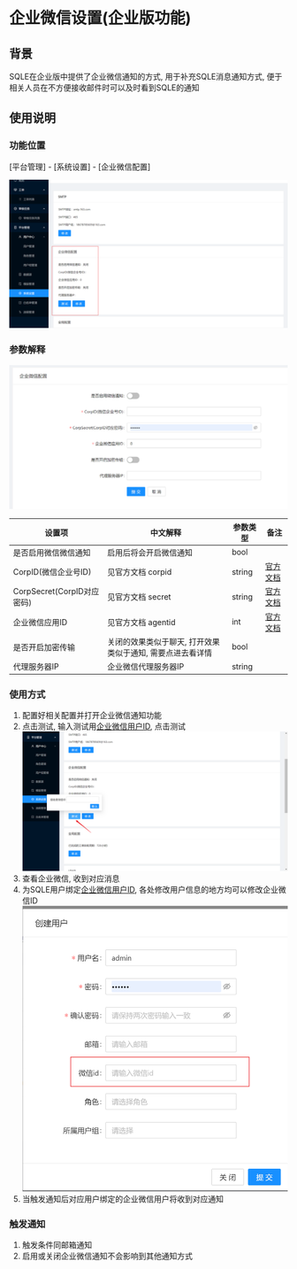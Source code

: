 # 企业微信设置(企业版功能)

## 背景

SQLE在企业版中提供了企业微信通知的方式, 用于补充SQLE消息通知方式, 便于相关人员在不方便接收邮件时可以及时看到SQLE的通知

## 使用说明

### 功能位置

[平台管理] - [系统设置] - [企业微信配置]

![](./pictures/wechat_configuration.png)

### 参数解释

![](./pictures/wechat_update_config.png)

| 设置项 | 中文解释 | 参数类型 | 备注 |
| --- | --- | --- | --- |
| 是否启用微信微信通知 | 启用后将会开启微信通知 | bool ||
| CorpID(微信企业号ID) | 见官方文档 corpid | string| [官方文档](https://developer.work.weixin.qq.com/document/10013) |
| CorpSecret(CorpID对应密码) | 见官方文档 secret | string | [官方文档](https://developer.work.weixin.qq.com/document/10013) |
| 企业微信应用ID | 见官方文档 agentid | int | [官方文档](https://developer.work.weixin.qq.com/document/10013) |
| 是否开启加密传输 | 关闭的效果类似于聊天, 打开效果类似于通知, 需要点进去看详情| bool ||
| 代理服务器IP| 企业微信代理服务器IP| string ||

### 使用方式

1. 配置好相关配置并打开企业微信通知功能
2. 点击测试, 输入测试用[企业微信用户ID](https://open.work.weixin.qq.com/help2/pc/15956?person_id=1), 点击测试
   ![](./pictures/wechat_test.png)
3. 查看企业微信, 收到对应消息
4. 为SQLE用户绑定[企业微信用户ID](https://open.work.weixin.qq.com/help2/pc/15956?person_id=1), 各处修改用户信息的地方均可以修改企业微信ID
   ![](./pictures/bind_wechat_user.png)
5. 当触发通知后对应用户绑定的企业微信用户将收到对应通知

### 触发通知

1. 触发条件同邮箱通知
2. 启用或关闭企业微信通知不会影响到其他通知方式